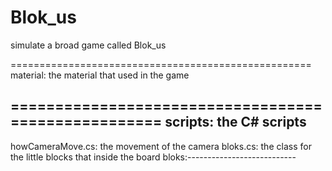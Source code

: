 # Blok_us
simulate a broad game called Blok_us

====================================================
material:
the material that used in the game

====================================================
scripts:
the C# scripts
---------------------------
howCameraMove.cs:
    the movement of the camera
bloks.cs:
    the class for the little blocks that inside the board
bloks:---------------------------
